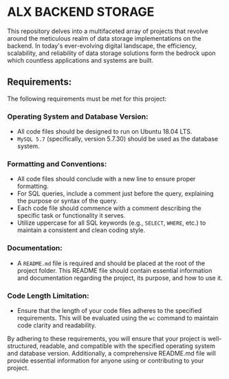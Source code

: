 # ALX BACKEND STORAGE

This repository delves into a multifaceted array of projects that revolve around the meticulous realm of data storage implementations on the backend. In today's ever-evolving digital landscape, the efficiency, scalability, and reliability of data storage solutions form the bedrock upon which countless applications and systems are built.

## Requirements:

The following requirements must be met for this project:

### Operating System and Database Version:

- All code files should be designed to run on Ubuntu 18.04 LTS.
- `MySQL 5.7` (specifically, version 5.7.30) should be used as the database system.

### Formatting and Conventions:

- All code files should conclude with a new line to ensure proper formatting.
- For SQL queries, include a comment just before the query, explaining the purpose or syntax of the query.
- Each code file should commence with a comment describing the specific task or functionality it serves.
- Utilize uppercase for all SQL keywords (e.g., `SELECT`, `WHERE`, etc.) to maintain a consistent and clean coding style.

### Documentation:

- A `README.md` file is required and should be placed at the root of the project folder. This README file should contain essential information and documentation regarding the project, its purpose, and how to use it.

### Code Length Limitation:

- Ensure that the length of your code files adheres to the specified requirements. This will be evaluated using the `wc` command to maintain code clarity and readability.


By adhering to these requirements, you will ensure that your project is well-structured, readable, and compatible with the specified operating system and database version. Additionally, a comprehensive README.md file will provide essential information for anyone using or contributing to your project.
